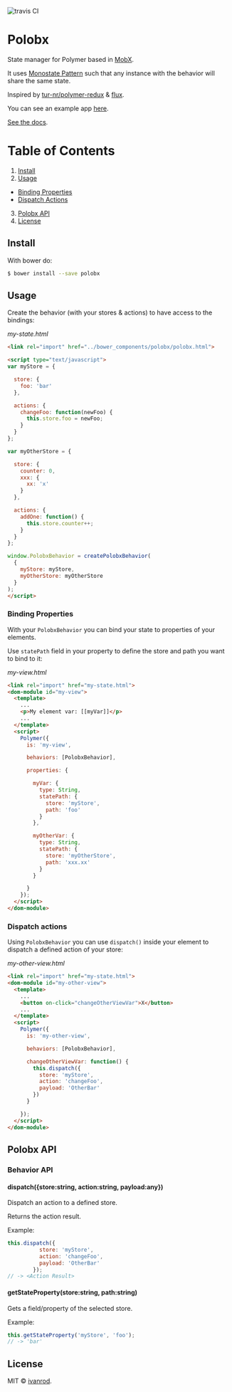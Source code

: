 ![travis CI](https://travis-ci.org/ivanrod/polobx.svg?branch=master "Travis Build")

# Polobx

State manager for Polymer based in [MobX](https://github.com/mobxjs/mobx).

It uses [Monostate Pattern](http://wiki.c2.com/?MonostatePattern) such that any instance with the behavior will share the same state.

Inspired by [tur-nr/polymer-redux](https://github.com/tur-nr/polymer-redux) & [flux](https://facebook.github.io/flux/).

You can see an example app [here](https://github.com/ivanrod/polobx-demo-app).

[See the docs](https://ivanrod.github.io/polobx/).

# Table of Contents
1. [Install](#install)
2. [Usage](#usage)
  - [Binding Properties](#binding-properties)
  - [Dispatch Actions](#dispatch-actions)
3. [Polobx API](#polobx-api)
4. [License](#license)

## Install

With bower do:

```bash
$ bower install --save polobx
```

## Usage

Create the behavior (with your stores & actions) to have access to the bindings:

*my-state.html*
```html
<link rel="import" href="../bower_components/polobx/polobx.html">

<script type="text/javascript">
var myStore = {

  store: {
    foo: 'bar'
  },

  actions: {
    changeFoo: function(newFoo) {
      this.store.foo = newFoo;
    }
  }
};

var myOtherStore = {

  store: {
    counter: 0,
    xxx: {
      xx: 'x'
    }
  },

  actions: {
    addOne: function() {
      this.store.counter++;
    }
  }
};

window.PolobxBehavior = createPolobxBehavior(
  {
    myStore: myStore,
    myOtherStore: myOtherStore
  }
);
</script>

```

### Binding Properties

With your `PolobxBehavior` you can bind your state to properties of your elements.

Use `statePath` field in your property to define the store and path you want to bind to it:

*my-view.html*
```html
<link rel="import" href="my-state.html">
<dom-module id="my-view">
  <template>
    ...
    <p>My element var: [[myVar]]</p>
    ...
  </template>
  <script>
    Polymer({
      is: 'my-view',

      behaviors: [PolobxBehavior],

      properties: {

        myVar: {
          type: String,
          statePath: {
            store: 'myStore',
            path: 'foo'
          }
        },

        myOtherVar: {
          type: String,
          statePath: {
            store: 'myOtherStore',
            path: 'xxx.xx'
          }
        }

      }
    });
  </script>
</dom-module>
```

### Dispatch actions

Using `PolobxBehavior` you can use `dispatch()` inside your element to dispatch a defined action of your store:

*my-other-view.html*
```html
<link rel="import" href="my-state.html">
<dom-module id="my-other-view">
  <template>
    ...
    <button on-click="changeOtherViewVar">X</button>
    ...
  </template>
  <script>
    Polymer({
      is: 'my-other-view',

      behaviors: [PolobxBehavior],

      changeOtherViewVar: function() {
        this.dispatch({
          store: 'myStore',
          action: 'changeFoo',
          payload: 'OtherBar'
        })
      }

    });
  </script>
</dom-module>
```

## Polobx API

### Behavior API

#### dispatch({store:string, action:string, payload:any})

Dispatch an action to a defined store.

Returns the action result.

Example:

```javascript
this.dispatch({
          store: 'myStore',
          action: 'changeFoo',
          payload: 'OtherBar'
        });
// -> <Action Result>
```

#### getStateProperty(store:string, path:string)

Gets a field/property of the selected store.

Example:

```javascript
this.getStateProperty('myStore', 'foo');
// -> 'bar'
```

## License

MIT © [ivanrod](https://github.com/ivanrod).
